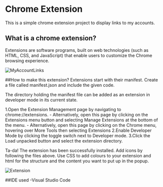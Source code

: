 # Chrome Extension
This is a simple chrome extension project to display links to my accounts.

## What is a chrome extension?
Extensions are software programs, built on web technologies (such as HTML, CSS, and JavaScript) that enable users to customize the Chrome browsing experience.

![MyAccountLinks](https://user-images.githubusercontent.com/88919299/148800439-34fee43a-d9b3-4f71-bdc9-f1a04e0531dc.PNG)

##How to make this extension?
Extensions start with their manifest. Create a file called manifest.json and include the given code.

The directory holding the manifest file can be added as an extension in developer mode in its current state.

1.Open the Extension Management page by navigating to chrome://extensions.
     - Alternatively, open this page by clicking on the Extensions menu button and selecting Manage Extensions at the bottom of the menu.
     - Alternatively, open this page by clicking on the Chrome menu, hovering over More Tools then selecting Extensions
2.Enable Developer Mode by clicking the toggle switch next to Developer mode.
3.Click the Load unpacked button and select the extension directory.

Ta-da! The extension has been successfully installed. Add icons by following the files above. Use CSS to add colours to your extension and html for the structure and the content you want to put up in the popup.


![Extension](https://user-images.githubusercontent.com/88919299/148810456-996e7ce3-0bbe-48f8-a407-ab43bbc7b7f2.PNG)

##IDE used
-Visual Studio Code
